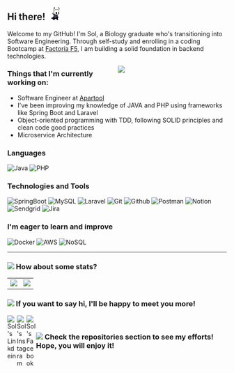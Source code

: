 ## Hi there! <img src="https://raw.githubusercontent.com/TanZng/TanZng/master/assets/hollor_knight3.gif" width="30"/>

Welcome to my GitHub! I'm Sol, a Biology graduate who's transitioning into Software Engineering. Through self-study and enrolling in a coding Bootcamp at [Factoría F5](https://factoriaf5.org/), I am building a solid foundation in backend technologies.
<br>

<img align= "right" width= "250" src= "https://pa1.narvii.com/6580/8098c6e9207376889eeb0532d9f5a0723c4d73f5_hq.gif"/>
  
### Things that I'm currently working on:

- Software Engineer at [Apartool](https://www.apartool.com/)
- I've been improving my knowledge of JAVA and PHP using frameworks like Spring Boot and Laravel
- Object-oriented programming with TDD, following SOLID principles and clean code good practices
- Microservice Architecture

### Languages

![Java](https://img.shields.io/badge/-JAVA-000000?style=flat&logo=java) ![PHP](https://img.shields.io/badge/-PHP-000000?style=flat&logo=php)

### Technologies and Tools

![SpringBoot](https://img.shields.io/badge/-SpringBoot-000000?style=flat&logo=springboot) ![MySQL](https://img.shields.io/badge/-MySQL-000000?style=flat&logo=mysql) ![Laravel](https://img.shields.io/badge/-Laravel-000000?style=flat&logo=laravel) ![Git](https://img.shields.io/badge/-Git-000000?style=flat&logo=git) ![Github](https://img.shields.io/badge/-Github-000000?style=flat&logo=github) ![Postman](https://img.shields.io/badge/-Postman-000000?style=flat&logo=postman) ![Notion](https://img.shields.io/badge/-Notion-000000?style=flat&logo=notion) ![Sendgrid](https://img.shields.io/badge/-Sendgrid-000000?style=flat&logo=sendgrid) ![Jira](https://img.shields.io/badge/-Jira-000000?style=flat&logo=jira)


### I'm eager to learn and improve

![Docker](https://img.shields.io/badge/-Docker-000000?style=flat&logo=docker) ![AWS](https://img.shields.io/badge/-AWS-000000?style=flat&logo=aws) ![NoSQL](https://img.shields.io/badge/-NoSQL-000000?style=flat&logo=NoSQL)

---

### <img src="https://media.giphy.com/media/WUlplcMpOCEmTGBtBW/giphy.gif" width="35">  How about some stats?

<table>
  <tr>
    <td valign="top"><img src="https://github-readme-stats.vercel.app/api/top-langs/?username=SolTuripe&theme=panda&card_width=450em)](https://github.com/SolTuripe/SolTuripe/github-readme-stats"/></td>
    <td valign="top"><img height="180em" src="https://github-readme-stats.vercel.app/api?username=SolTuripe&show_icons=true&theme=panda" /></td>
  </tr>
</table>

### <img src="https://media.giphy.com/media/mGcNjsfWAjY5AEZNw6/giphy.gif" width="40"> If you want to say hi, I'll be happy to meet you more!

<a href="https://www.linkedin.com/in/solturipe/">
  <img align="left" alt="Sol's Linkdein" width="22px" src="https://cdn.jsdelivr.net/npm/simple-icons@v3/icons/linkedin.svg" />
</a>
<a href="https://www.instagram.com/solturipe/">
  <img align="left" alt="Sol's Instagram" width="22px" src="https://cdn.jsdelivr.net/npm/simple-icons@v3/icons/instagram.svg" />
</a>
<a href="https://www.facebook.com/sol.turipe/">
  <img align="left" alt="Sol's Facebook" width="22px" src="https://cdn.jsdelivr.net/npm/simple-icons@v3/icons/facebook.svg" />
</a>
</br>

### <img src="https://media.giphy.com/media/VgCDAzcKvsR6OM0uWg/giphy.gif" width="40"> Check the repositories section to see my efforts! Hope, you will enjoy it!
